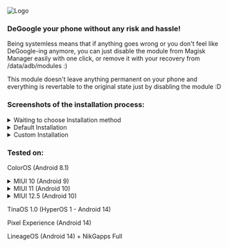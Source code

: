![Logo](https://github.com/Systemless-DeBloaters/Systemless_DeGoogler/assets/76901932/235a1606-e955-452a-8894-0e3a67f8f5b7)
### DeGoogle your phone without any risk and hassle!

Being systemless means that if anything goes wrong or you don't feel like DeGoogle-ing anymore, you can just disable the module from Magisk Manager easily with one click, or remove it with your recovery from /data/adb/modules :)

This module doesn't leave anything permanent on your phone and everything is revertable to the original state just by disabling the module :D

### Screenshots of the installation process:
<details>
  <summary>Waiting to choose Installation method</summary>

  <img src="Screenshots/Installation/Waiting.jpg" width="25%">
</details>

<details>
  <summary>Default Installation</summary>

  <img src="Screenshots/Installation/Default-1.jpg" width="25%">
  <img src="Screenshots/Installation/Default-2.jpg" width="25%">

</details>
<details>
  <summary>Custom Installation</summary>

  <img src="Screenshots/Installation/Custom.jpg" width="25%">
</details>

### Tested on:
ColorOS (Android 8.1)

<details>
  <summary>MIUI 10 (Android 9)</summary>

  <img src="Screenshots/MIUI10/1.jpg" width="25%">
  <img src="Screenshots/MIUI10/2.jpg" width="25%">
</details>

<details>
  <summary>MIUI 11 (Android 10)</summary>

  <img src="Screenshots/MIUI11/1.jpg" width="25%">
  <img src="Screenshots/MIUI11/2.jpg" width="25%">
</details>

<details>
  <summary>MIUI 12.5 (Android 10)</summary>

  <img src="Screenshots/MIUI12.5/1.jpg" width="25%">
  <img src="Screenshots/MIUI12.5/2.jpg" width="25%">
</details>

TinaOS 1.0 (HyperOS 1 - Android 14)

Pixel Experience (Android 14)

LineageOS (Android 14) + NikGapps Full
